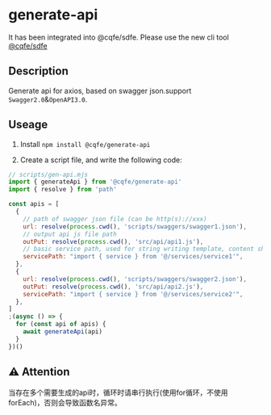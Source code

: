 # generate-api

It has been integrated into @cqfe/sdfe. Please use the new cli tool [@cqfe/sdfe](https://github.com/cqfe/cqfe/tree/main/packages/sdfe)

## Description

Generate api for axios, based on swagger json.support `Swagger2.0`&`OpenAPI3.0`.

## Useage

1. Install `npm install @cqfe/generate-api`

2. Create a script file, and write the following code:

```js
// scripts/gen-api.mjs
import { generateApi } from '@cqfe/generate-api'
import { resolve } from 'path'

const apis = [
  {
    // path of swagger json file (can be http(s)://xxx)
    url: resolve(process.cwd(), 'scripts/swaggers/swagger1.json'),
    // output api js file path
    outPut: resolve(process.cwd(), 'src/api/api1.js'),
    // basic service path, used for string writing template, content should be an instance of axios
    servicePath: "import { service } from '@/services/service1'",
  },
  {
    url: resolve(process.cwd(), 'scripts/swaggers/swagger2.json'),
    outPut: resolve(process.cwd(), 'src/api/api2.js'),
    servicePath: "import { service } from '@/services/service2'",
  },
]
;(async () => {
  for (const api of apis) {
    await generateApi(api)
  }
})()
```

## ⚠️ Attention

当存在多个需要生成的api时，循环时请串行执行(使用for循环，不使用forEach)，否则会导致函数名异常。
